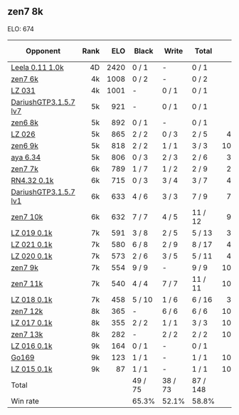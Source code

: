 ## zen7 8k ##

ELO: 674

Opponent | Rank | ELO | Black | Write | Total | Win rate
---------|-----:|----:|-------|-------|-------|-------:
[Leela 0.11 1.0k](Leela%200.11%201.0k.md) | 4D | 2420 | 0 / 1 | - | 0 / 1 | 0.0%
[zen7 6k](zen7%206k.md) | 4k | 1008 | 0 / 2 | - | 0 / 2 | 0.0%
[LZ 031](LZ%20031.md) | 4k | 1001 | - | 0 / 1 | 0 / 1 | 0.0%
[DariushGTP3.1.5.7 lv7](DariushGTP3.1.5.7%20lv7.md) | 5k | 921 | - | 0 / 1 | 0 / 1 | 0.0%
[zen6 8k](zen6%208k.md) | 5k | 892 | 0 / 1 | - | 0 / 1 | 0.0%
[LZ 026](LZ%20026.md) | 5k | 865 | 2 / 2 | 0 / 3 | 2 / 5 | 40.0%
[zen6 9k](zen6%209k.md) | 5k | 818 | 2 / 2 | 1 / 1 | 3 / 3 | 100.0%
[aya 6.34](aya%206.34.md) | 5k | 806 | 0 / 3 | 2 / 3 | 2 / 6 | 33.3%
[zen7 7k](zen7%207k.md) | 6k | 789 | 1 / 7 | 1 / 2 | 2 / 9 | 22.2%
[RN4.32 0.1k](RN4.32%200.1k.md) | 6k | 715 | 0 / 3 | 3 / 4 | 3 / 7 | 42.9%
[DariushGTP3.1.5.7 lv1](DariushGTP3.1.5.7%20lv1.md) | 6k | 633 | 4 / 6 | 3 / 3 | 7 / 9 | 77.8%
[zen7 10k](zen7%2010k.md) | 6k | 632 | 7 / 7 | 4 / 5 | 11 / 12 | 91.7%
[LZ 019 0.1k](LZ%20019%200.1k.md) | 7k | 591 | 3 / 8 | 2 / 5 | 5 / 13 | 38.5%
[LZ 021 0.1k](LZ%20021%200.1k.md) | 7k | 580 | 6 / 8 | 2 / 9 | 8 / 17 | 47.1%
[LZ 020 0.1k](LZ%20020%200.1k.md) | 7k | 573 | 2 / 6 | 3 / 5 | 5 / 11 | 45.5%
[zen7 9k](zen7%209k.md) | 7k | 554 | 9 / 9 | - | 9 / 9 | 100.0%
[zen7 11k](zen7%2011k.md) | 7k | 540 | 4 / 4 | 7 / 7 | 11 / 11 | 100.0%
[LZ 018 0.1k](LZ%20018%200.1k.md) | 7k | 458 | 5 / 10 | 1 / 6 | 6 / 16 | 37.5%
[zen7 12k](zen7%2012k.md) | 8k | 365 | - | 6 / 6 | 6 / 6 | 100.0%
[LZ 017 0.1k](LZ%20017%200.1k.md) | 8k | 355 | 2 / 2 | 1 / 1 | 3 / 3 | 100.0%
[zen7 13k](zen7%2013k.md) | 8k | 282 | - | 2 / 2 | 2 / 2 | 100.0%
[LZ 016 0.1k](LZ%20016%200.1k.md) | 9k | 164 | 0 / 1 | - | 0 / 1 | 0.0%
[Go169](Go169.md) | 9k | 123 | 1 / 1 | - | 1 / 1 | 100.0%
[LZ 015 0.1k](LZ%20015%200.1k.md) | 9k | 87 | 1 / 1 | - | 1 / 1 | 100.0%
Total | | | 49 / 75 | 38 / 73 | 87 / 148 | 
Win rate| | | 65.3% | 52.1% | 58.8% | 
